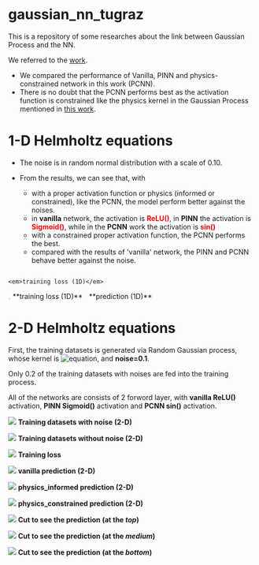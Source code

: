 # gaussian_nn_tugraz
This is a repository of some researches about the link between Gaussian Process and the NN.

We referred to the [work](https://arxiv.org/abs/2209.12737).

- We compared the performance of Vanilla, PINN and physics-constrained network in this work (PCNN).
- There is no doubt that the PCNN performs best as the activation function is constrained like the physics kernel 
in the Gaussian Process mentioned in [this work](https://arxiv.org/pdf/1905.07907.pdf).

# 1-D Helmholtz equations
- The noise is in random normal distribution with a scale of 0.10.

- From the results, we can see that, with 
    - with a proper activation function or physics (informed or constrained), like the PCNN, the model perform
better against the noises.
    - in **vanilla** network, the activation is <span style="color:red">**ReLU()**</span>, 
  in **PINN** the activation is <span style="color:red">**Sigmoid()**</span>, while in the
  **PCNN** work the activation is <span style="color:red">**sin()**</span>
    - with a constrained proper activation function, the PCNN performs the best.
    - compared with the results of 'vanilla' network, the PINN and PCNN behave better against the noise.

<p>
    <img src="./figs/loss_train.png" alt>

    <em>training loss (1D)</em>
</p>


<img height="5" src="./figs/loss_train.png" title="training loss (1D)"/>
**training loss (1D)**

<img height="5" src="./figs/prediction.png" title="prediction (1D)"/>
**prediction (1D)**


# 2-D Helmholtz equations
First, the training datasets is generated via Random Gaussian process, whose kernel is 
![equation](https://latex.codecogs.com/svg.image?J_0(k\|\mathbf{x}&space;-\mathbf{x}'&space;\|)), and **noise=0.1**.

Only 0.2 of the training datasets with noises are fed into the training process.

All of the networks are consists of 2 forword layer, with **vanilla ReLU()** activation, **PINN Sigmoid()** activation 
and **PCNN 
sin()** activation.


![](./helmholtz_2d/xy_data/contourf_helmholtz_noise.png)
**Training datasets with noise (2-D)**

![](./helmholtz_2d/xy_data/contourf_helmholtz_Truth.png)
**Training datasets without noise (2-D)**

![](./helmholtz_2d/xy_data/training_loss.png)
**Training loss**

![](./helmholtz_2d/xy_data/vanilla.png)
**vanilla prediction (2-D)**

![](./helmholtz_2d/xy_data/physics_informed.png)
**physics_informed prediction (2-D)**

![](./helmholtz_2d/xy_data/physics_constrained.png)
**physics_constrained prediction (2-D)**


![](./helmholtz_2d/xy_data/error_cut_1.00.png)
**Cut to see the prediction (at the *top*)**

![](./helmholtz_2d/xy_data/error_cut_0.05.png)
**Cut to see the prediction (at the *medium*)**

![](./helmholtz_2d/xy_data/error_cut_-1.00.png)
**Cut to see the prediction (at the *bottom*)**







